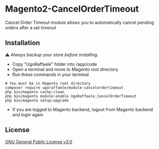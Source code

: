 # Magento2-CancelOrderTimeout
Cancel Order Timeout module allows you to automatically cancel pending orders after a set timeout

## Installation

:warning: _Always backup your store before installing._

* Copy "UgoRaffaele" folder into <your Magento install dir>/app/code
* Open a terminal and move to Magento root directory
* Run these commands in your terminal

```shell
# You must be in Magento root directory
composer require ugoraffaele/module-cancelordertimeout
php bin/magento cache:clean
php bin/magento module:enable UgoRaffaele_CancelOrderTimeout
php bin/magento setup:upgrade
```

* If you are logged to Magento backend, logout from Magento backend and login again

## License

[GNU General Public License v3.0](LICENSE.txt)